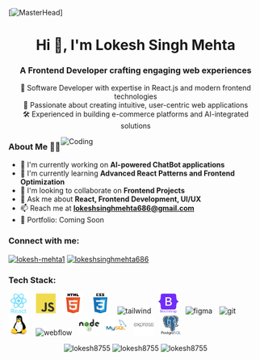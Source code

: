 [![MasterHead](https://miro.medium.com/v2/resize:fit:1358/1*gReLR6hZjwyBxHmfLN1AVw.gif)]

<h1 align="center">Hi 👋, I'm Lokesh Singh Mehta</h1>
<h3 align="center">A Frontend Developer crafting engaging web experiences</h3>

<!-- Professional Bio -->
<p align="center">
  🎯 Software Developer with expertise in React.js and modern frontend technologies<br>
  🚀 Passionate about creating intuitive, user-centric web applications<br>
  🛠 Experienced in building e-commerce platforms and AI-integrated solutions
</p>

<img align="right" alt="Coding" width="400" src="https://images.squarespace-cdn.com/content/v1/5769fc401b631bab1addb2ab/1541580611624-TE64QGKRJG8SWAIUS7NS/coding-freak.gif">

### About Me 👨‍💻
- 🔭 I'm currently working on **AI-powered ChatBot applications**
- 🌱 I'm currently learning **Advanced React Patterns and Frontend Optimization**
- 👯 I'm looking to collaborate on **Frontend Projects**
- 💬 Ask me about **React, Frontend Development, UI/UX**
- 📫 Reach me at **lokeshsinghmehta686@gmail.com**
- 🎯 Portfolio: Coming Soon

<h3 align="left">Connect with me:</h3>
<p align="left">
<a href="https://linkedin.com/in/lokesh-mehta1" target="_blank"><img align="center" src="https://raw.githubusercontent.com/rahuldkjain/github-profile-readme-generator/master/src/images/icons/Social/linked-in-alt.svg" alt="lokesh-mehta1" height="30" width="40" /></a>
<a href="https://instagram.com/lokeshsinghmehta686" target="_blank"><img align="center" src="https://raw.githubusercontent.com/rahuldkjain/github-profile-readme-generator/master/src/images/icons/Social/instagram.svg" alt="lokeshsinghmehta686" height="30" width="40" /></a>
</p>

<h3 align="left">Tech Stack:</h3>
<p align="left">
  <img src="https://raw.githubusercontent.com/devicons/devicon/master/icons/react/react-original-wordmark.svg" alt="react" width="40" height="40" style="margin-right: 10px"/>
  <img src="https://raw.githubusercontent.com/devicons/devicon/master/icons/javascript/javascript-original.svg" alt="javascript" width="40" height="40" style="margin-right: 10px"/>
  <img src="https://raw.githubusercontent.com/devicons/devicon/master/icons/html5/html5-original-wordmark.svg" alt="html5" width="40" height="40" style="margin-right: 10px"/>
  <img src="https://raw.githubusercontent.com/devicons/devicon/master/icons/css3/css3-original-wordmark.svg" alt="css3" width="40" height="40" style="margin-right: 10px"/>
  <img src="https://www.vectorlogo.zone/logos/tailwindcss/tailwindcss-icon.svg" alt="tailwind" width="40" height="40" style="margin-right: 10px"/>
  <img src="https://raw.githubusercontent.com/devicons/devicon/master/icons/bootstrap/bootstrap-plain-wordmark.svg" alt="bootstrap" width="40" height="40" style="margin-right: 10px"/>
  <img src="https://www.vectorlogo.zone/logos/figma/figma-icon.svg" alt="figma" width="40" height="40" style="margin-right: 10px"/>
  <img src="https://www.vectorlogo.zone/logos/git-scm/git-scm-icon.svg" alt="git" width="40" height="40" style="margin-right: 10px"/>
  <img src="https://raw.githubusercontent.com/devicons/devicon/master/icons/linux/linux-original.svg" alt="linux" width="40" height="40" style="margin-right: 10px"/>
  <img src="https://raw.githubusercontent.com/simple-icons/simple-icons/master/icons/webflow.svg" alt="webflow" width="40" height="40" style="background-color: white; margin-right: 10px"/>
  <img src="https://raw.githubusercontent.com/devicons/devicon/master/icons/nodejs/nodejs-original-wordmark.svg" alt="nodejs" width="40" height="40" style="margin-right: 10px"/>
  <img src="https://raw.githubusercontent.com/devicons/devicon/master/icons/mysql/mysql-original-wordmark.svg" alt="mysql" width="40" height="40" style="margin-right: 10px"/>
  <img src="https://raw.githubusercontent.com/devicons/devicon/master/icons/express/express-original-wordmark.svg" alt="express" width="40" height="40" style="background-color: white; margin-right: 10px"/>
  <img src="https://raw.githubusercontent.com/devicons/devicon/master/icons/postgresql/postgresql-original-wordmark.svg" alt="sql" width="40" height="40"/>
</p>

<!-- GitHub Stats with consistent theme -->
<div align="center">
  <img src="https://github-readme-stats.vercel.app/api/top-langs?username=lokesh8755&show_icons=true&locale=en&layout=compact&theme=tokyonight" alt="lokesh8755" />
  
  <img src="https://github-readme-stats.vercel.app/api?username=lokesh8755&show_icons=true&locale=en&theme=tokyonight" alt="lokesh8755" />
  
  <img src="https://github-readme-streak-stats.herokuapp.com/?user=lokesh8755&theme=tokyonight" alt="lokesh8755" />
</div>
